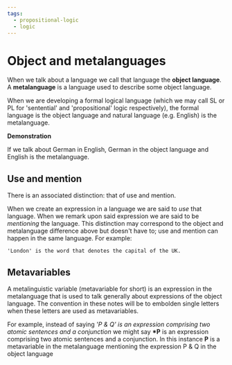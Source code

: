 ```yaml
---
tags:
  - propositional-logic
  - logic
---
```


# Object and metalanguages

When we talk about a language we call that language the **object language**. A
**metalanguage** is a language used to describe some object language.

When we are developing a formal logical language (which we may call SL or PL for
'sentential' and 'propositional' logic respectively), the formal language is the
object language and natural language (e.g. English) is the metalanguage.

**Demonstration**

If we talk about German in English, German in the object language and English is
the metalanguage.

## Use and mention

There is an associated distinction: that of use and mention.

When we create an expression in a language we are said to _use_ that language.
When we remark upon said expression we are said to be _mentioning_ the language.
This distinction may correspond to the object and metalanguage difference above
but doesn't have to; use and mention can happen in the same language. For
example:

```
'London' is the word that denotes the capital of the UK.
```

## Metavariables

A metalinguistic variable (metavariable for short) is an expression in the
metalanguage that is used to talk generally about expressions of the object
language. The convention in these notes will be to embolden single letters when
these letters are used as metavariables.

For example, instead of saying _'P & Q' is an expression comprising two atomic
sentences and a conjunction_ we might say **\*P** is an expression comprising
two atomic sentences and a conjunction. In this instance **P** is a metavariable
in the metalanguage mentioning the expression P & Q in the object language
